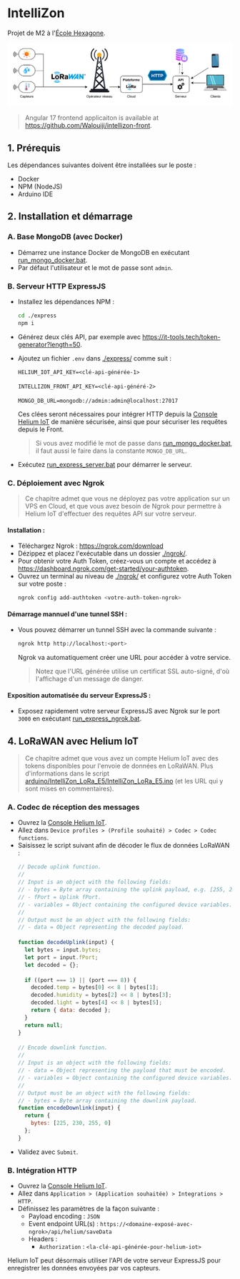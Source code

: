 # IntelliZon

Projet de M2 à l'[École Hexagone](https://www.ecole-hexagone.com/).

![Infrastructure du projet](./assets/diagrams/Infra_IoT_LoRaWAN.drawio.png)

> Angular 17 frontend applicaiton is available at https://github.com/Walouiji/intellizon-front.

## 1. Prérequis
Les dépendances suivantes doivent être installées sur le poste :
* Docker
* NPM (NodeJS)
* Arduino IDE

## 2. Installation et démarrage
### A. Base MongoDB (avec Docker)
* Démarrez une instance Docker de MongoDB en exécutant [run_mongo_docker.bat](run_mongo_docker.bat).
* Par défaut l'utilisateur et le mot de passe sont `admin`.

### B. Serveur HTTP ExpressJS
* Installez les dépendances NPM :
    ```sh
    cd ./express
    npm i
    ```
* Générez deux clés API, par exemple avec https://it-tools.tech/token-generator?length=50.
* Ajoutez un fichier `.env` dans [./express/](./express/) comme suit :
  ```
  HELIUM_IOT_API_KEY=<clé-api-générée-1>

  INTELLIZON_FRONT_API_KEY=<clé-api-généré-2>
  
  MONGO_DB_URL=mongodb://admin:admin@localhost:27017
  ```
  Ces clées seront nécessaires pour intégrer HTTP depuis la [Console Helium IoT](https://console.helium-iot.xyz/) de manière sécurisée, ainsi que pour sécuriser les requêtes depuis le Front.

  > Si vous avez modifié le mot de passe dans [run_mongo_docker.bat](run_mongo_docker.bat), il faut aussi le faire dans la constante `MONGO_DB_URL`.
* Exécutez [run_express_server.bat](run_express_server.bat) pour démarrer le serveur.

### C. Déploiement avec Ngrok
> Ce chapitre admet que vous ne déployez pas votre application sur un VPS en Cloud, et que vous avez besoin de Ngrok pour permettre à Helium IoT d'effectuer des requêtes API sur votre serveur. 

#### Installation :
* Téléchargez Ngrok : https://ngrok.com/download
* Dézippez et placez l'exécutable dans un dossier [./ngrok/](./ngrok/).
* Pour obtenir votre Auth Token, créez-vous un compte et accédez à https://dashboard.ngrok.com/get-started/your-authtoken.
* Ouvrez un terminal au niveau de [./ngrok/](./ngrok/) et configurez votre Auth Token sur votre poste :
  ```sh
  ngrok config add-authtoken <votre-auth-token-ngrok>
  ```

#### Démarrage mannuel d'une tunnel SSH :
* Vous pouvez démarrer un tunnel SSH avec la commande suivante :
    ```sh
    ngrok http http://localhost:<port>
    ```
    Ngrok va automatiquement créer une URL pour accéder à votre service.

    > Notez que l'URL générée utilise un certificat SSL auto-signé, d'où l'affichage d'un message de danger.

#### Exposition automatisée du serveur ExpressJS :
* Exposez rapidement votre serveur ExpressJS avec Ngrok sur le port `3000` en exécutant [run_express_ngrok.bat](run_express_ngrok.bat).

## 4. LoRaWAN avec Helium IoT
> Ce chapitre admet que vous avez un compte Helium IoT avec des tokens disponibles pour l'envoie de données en LoRaWAN. Plus d'informations dans le script [arduino/IntelliZon_LoRa_E5/IntelliZon_LoRa_E5.ino](arduino/IntelliZon_LoRa_E5/IntelliZon_LoRa_E5.ino) (et les URL qui y sont mises en commentaires).

### A. Codec de réception des messages
* Ouvrez la [Console Helium IoT](https://console.helium-iot.xyz/).
* Allez dans `Device profiles > (Profile souhaité) > Codec > Codec functions`.
* Saisissez le script suivant afin de décoder le flux de données LoRaWAN :
  ```js
  // Decode uplink function.
  //
  // Input is an object with the following fields:
  // - bytes = Byte array containing the uplink payload, e.g. [255, 230, 255, 0]
  // - fPort = Uplink fPort.
  // - variables = Object containing the configured device variables.
  //
  // Output must be an object with the following fields:
  // - data = Object representing the decoded payload.

  function decodeUplink(input) {
    let bytes = input.bytes;
    let port = input.fPort;
    let decoded = {};

    if ((port === 1) || (port === 8)) {
      decoded.temp = bytes[0] << 8 | bytes[1];
      decoded.humidity = bytes[2] << 8 | bytes[3];
      decoded.light = bytes[4] << 8 | bytes[5];
      return { data: decoded };
    }
    return null;
  }
  
  // Encode downlink function.
  //
  // Input is an object with the following fields:
  // - data = Object representing the payload that must be encoded.
  // - variables = Object containing the configured device variables.
  //
  // Output must be an object with the following fields:
  // - bytes = Byte array containing the downlink payload.
  function encodeDownlink(input) {
    return {
      bytes: [225, 230, 255, 0]
    };
  }
  ```
* Validez avec `Submit`.

### B. Intégration HTTP
* Ouvrez la [Console Helium IoT](https://console.helium-iot.xyz/).
* Allez dans `Application > (Application souhaitée) > Integrations > HTTP`.
* Définissez les paramètres de la façon suivante :
  * Payload encoding : `JSON`
  * Event endpoint URL(s) : `https://<domaine-exposé-avec-ngrok>/api/helium/saveData`
  * Headers :
    * `Authorization` : `<la-clé-api-générée-pour-helium-iot>`

Helium IoT peut désormais utiliser l'API de votre serveur ExpressJS pour enregistrer les données envoyées par vos capteurs.